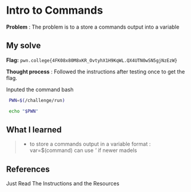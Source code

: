 

# Intro to Commands 

**Problem** : The problem is to a store a commands output into a variable
## My solve

**Flag:** `pwn.college{4FK08x80M8xKR_OvtyhX1H9KqWL.QX4UTN0wSN5gjNzEzW}`

**Thought process** :   Followed the instructions after testing once to get the flag.


Inputed the command
bash
```bash
 PWN=$(/challenge/run)

 echo "$PWN"


```


## What I learned
> * to store a commands output in a variable format : var=$(command) can use *'* if newer madels


## References 
Just Read The Instructions and the Resources

